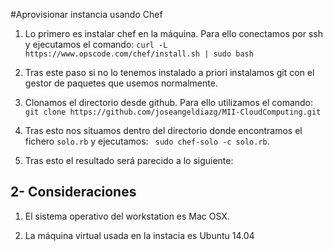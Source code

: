 #Aprovisionar instancia usando Chef

1. Lo primero es instalar chef en la máquina. Para ello conectamos por ssh y ejecutamos el comando: ```curl -L https://www.opscode.com/chef/install.sh | sudo bash ```
 

2. Tras este paso si no lo tenemos instalado a priori instalamos git con el gestor de paquetes que usemos normalmente. 

3. Clonamos el directorio desde github. Para ello utilizamos el comando: ``git clone https://github.com/joseangeldiazg/MII-CloudComputing.git ``

4. Tras esto nos situamos dentro del directorio donde encontramos el fichero ``solo.rb`` y ejecutamos: `` sudo chef-solo -c solo.rb``.

5. Tras esto el resultado será parecido a lo siguiente:



## 2- Consideraciones

 
1. El sistema operativo del workstation es Mac OSX. 

2. La máquina virtual usada en la instacia es Ubuntu 14.04